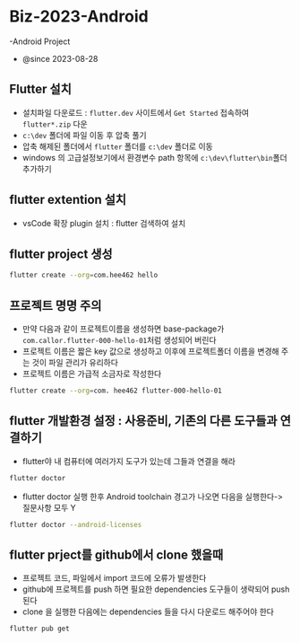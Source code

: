 # Biz-2023-Android

-Android Project

- @since 2023-08-28

## Flutter 설치

- 설치파일 다운로드 : `flutter.dev` 사이트에서 `Get Started` 접속하여 `flutter*.zip` 다운
- `c:\dev` 폴더에 파일 이동 후 압축 풀기
- 압축 해제된 폴더에서 `flutter` 폴더를 `c:\dev` 폴더로 이동
- windows 의 고급설정보기에서 환경변수 path 항목에 `c:\dev\flutter\bin`폴더 추가하기

## flutter extention 설치

- vsCode 확장 plugin 설치 : flutter 검색하여 설치

## flutter project 생성

```bash
flutter create --org=com.hee462 hello


```

## 프로젝트 명명 주의

- 만약 다음과 같이 프로젝트이름을 생성하면 base-package가 `com.callor.flutter-000-hello-01`처럼 생성되어 버린다
- 프로젝트 이름은 짧은 key 값으로 생성하고 이후에 프로젝트폴더 이름을 변경해 주는 것이 파일 관리가 유리하다
- 프로젝트 이름은 가급적 소금자로 작성한다

```bash
flutter create --org=com. hee462 flutter-000-hello-01
```

## flutter 개발환경 설정 : 사용준비, 기존의 다른 도구들과 연결하기

- flutter야 내 컴퓨터에 여러가지 도구가 있는데 그들과 연결을 해라

```bash
flutter doctor
```

- flutter doctor 실행 한후 Android toolchain 경고가 나오면 다음을 실행한다-> 질문사항 모두 Y

```bash
flutter doctor --android-licenses
```

## flutter prject를 github에서 clone 했을때

- 프로젝트 코드, 파일에서 import 코드에 오류가 발생한다
- github에 프로젝트를 push 하면 필요한 dependencies 도구들이 생략되어 push된다
- clone 을 실행한 다음에는 dependencies 들을 다시 다운로드 해주어야 한다

```bash
flutter pub get
```
